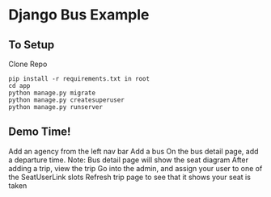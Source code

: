 # Django Bus Example

## To Setup
Clone Repo

```
pip install -r requirements.txt in root
cd app
python manage.py migrate
python manage.py createsuperuser
python manage.py runserver
```

## Demo Time!
Add an agency from the left nav bar
Add a bus
On the bus detail page, add a departure time.  Note: Bus detail page will show the seat diagram
After adding a trip, view the trip
Go into the admin, and assign your user to one of the SeatUserLink slots
Refresh trip page to see that it shows your seat is taken
